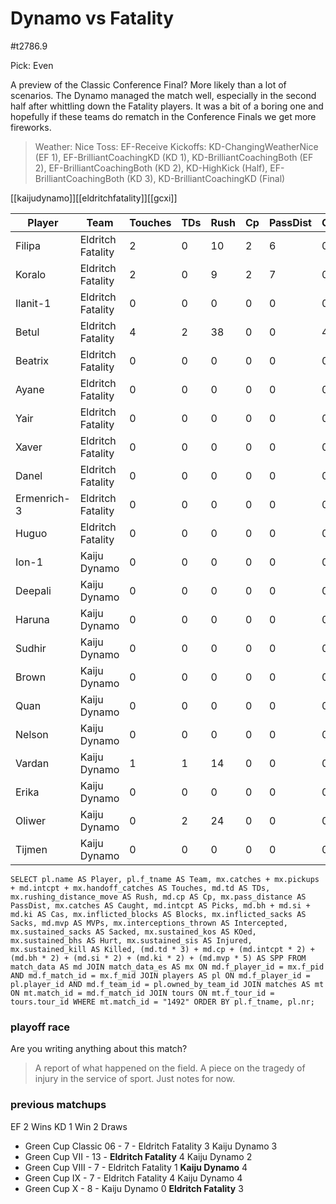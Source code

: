 # Dynamo vs Fatality

#t2786.9

Pick: Even

A preview of the Classic Conference Final? More likely than a lot of scenarios. The Dynamo managed the match well, especially in the second half after whittling down the Fatality players. It was a bit of a boring one and hopefully if these teams do rematch in the Conference Finals we get more fireworks.

> Weather: Nice
> Toss: EF-Receive
> Kickoffs: KD-ChangingWeatherNice (EF 1), EF-BrilliantCoachingKD (KD 1), KD-BrilliantCoachingBoth (EF 2), EF-BrilliantCoachingBoth (KD 2), KD-HighKick (Half), EF-BrilliantCoachingBoth (KD 3), KD-BrilliantCoachingKD (Final)

[[kaijudynamo]][[eldritchfatality]][[gcxi]]



| Player    | Team            | Touches | TDs  | Rush | Cp   | PassDist | Caught | Picks | Cas  | Blocks | Sacks | MVPs | Intercepted | Sacked | KOed | Hurt | Injured | Killed | SPP  |
|-----------|-----------------|---------|------|------|------|----------|--------|-------|------|--------|-------|------|-------------|--------|------|------|---------|--------|------|
| Filipa      | Eldritch Fatality |       2 |    0 |   10 |    2 |        6 |      0 |     0 |    0 |      2 |     0 |    0 |           0 |      0 |    1 |    0 |       0 |      0 |    2 |
| Koralo      | Eldritch Fatality |       2 |    0 |    9 |    2 |        7 |      0 |     0 |    0 |      1 |     0 |    0 |           0 |      0 |    0 |    0 |       0 |      0 |    2 |
| Ilanit-1    | Eldritch Fatality |       0 |    0 |    0 |    0 |        0 |      0 |     0 |    0 |      2 |     0 |    1 |           0 |      0 |    0 |    0 |       0 |      0 |    5 |
| Betul       | Eldritch Fatality |       4 |    2 |   38 |    0 |        0 |      4 |     0 |    0 |      5 |     0 |    0 |           0 |      0 |    0 |    0 |       0 |      0 |    6 |
| Beatrix     | Eldritch Fatality |       0 |    0 |    0 |    0 |        0 |      0 |     0 |    0 |      2 |     0 |    0 |           0 |      0 |    1 |    0 |       0 |      0 |    0 |
| Ayane       | Eldritch Fatality |       0 |    0 |    0 |    0 |        0 |      0 |     0 |    0 |      3 |     0 |    0 |           0 |      0 |    1 |    0 |       0 |      0 |    0 |
| Yair        | Eldritch Fatality |       0 |    0 |    0 |    0 |        0 |      0 |     0 |    0 |      0 |     0 |    0 |           0 |      0 |    1 |    0 |       0 |      0 |    0 |
| Xaver       | Eldritch Fatality |       0 |    0 |    0 |    0 |        0 |      0 |     0 |    0 |      4 |     0 |    0 |           0 |      0 |    1 |    0 |       0 |      0 |    0 |
| Danel       | Eldritch Fatality |       0 |    0 |    0 |    0 |        0 |      0 |     0 |    0 |      3 |     0 |    0 |           0 |      0 |    1 |    0 |       0 |      0 |    0 |
| Ermenrich-3 | Eldritch Fatality |       0 |    0 |    0 |    0 |        0 |      0 |     0 |    0 |      3 |     0 |    0 |           0 |      0 |    0 |    0 |       1 |      0 |    0 |
| Huguo       | Eldritch Fatality |       0 |    0 |    0 |    0 |        0 |      0 |     0 |    0 |      1 |     0 |    0 |           0 |      0 |    0 |    1 |       0 |      0 |    0 |
| Ion-1       | Kaiju Dynamo      |       0 |    0 |    0 |    0 |        0 |      0 |     0 |    0 |      0 |     0 |    0 |           0 |      0 |    0 |    0 |       0 |      0 |    0 |
| Deepali     | Kaiju Dynamo      |       0 |    0 |    0 |    0 |        0 |      0 |     0 |    1 |      8 |     0 |    0 |           0 |      0 |    0 |    0 |       0 |      0 |    2 |
| Haruna      | Kaiju Dynamo      |       0 |    0 |    0 |    0 |        0 |      0 |     0 |    0 |      6 |     0 |    0 |           0 |      0 |    0 |    0 |       0 |      0 |    0 |
| Sudhir      | Kaiju Dynamo      |       0 |    0 |    0 |    0 |        0 |      0 |     0 |    0 |      8 |     0 |    1 |           0 |      0 |    0 |    0 |       0 |      0 |    5 |
| Brown       | Kaiju Dynamo      |       0 |    0 |    0 |    0 |        0 |      0 |     0 |    0 |      7 |     0 |    0 |           0 |      0 |    0 |    0 |       0 |      0 |    0 |
| Quan        | Kaiju Dynamo      |       0 |    0 |    0 |    0 |        0 |      0 |     0 |    0 |      4 |     0 |    0 |           0 |      0 |    0 |    0 |       0 |      0 |    0 |
| Nelson      | Kaiju Dynamo      |       0 |    0 |    0 |    0 |        0 |      0 |     0 |    0 |      5 |     0 |    0 |           0 |      0 |    0 |    0 |       0 |      0 |    0 |
| Vardan      | Kaiju Dynamo      |       1 |    1 |   14 |    0 |        0 |      0 |     0 |    0 |      1 |     0 |    0 |           0 |      0 |    0 |    0 |       0 |      0 |    3 |
| Erika       | Kaiju Dynamo      |       0 |    0 |    0 |    0 |        0 |      0 |     0 |    0 |      1 |     0 |    0 |           0 |      0 |    0 |    0 |       0 |      0 |    0 |
| Oliwer      | Kaiju Dynamo      |       0 |    2 |   24 |    0 |        0 |      0 |     0 |    0 |      0 |     0 |    0 |           0 |      0 |    1 |    0 |       0 |      0 |    6 |
| Tijmen      | Kaiju Dynamo      |       0 |    0 |    0 |    0 |        0 |      0 |     0 |    0 |      8 |     0 |    0 |           0 |      0 |    0 |    0 |       0 |      0 |    0 |


```
SELECT pl.name AS Player, pl.f_tname AS Team, mx.catches + mx.pickups + md.intcpt + mx.handoff_catches AS Touches, md.td AS TDs, mx.rushing_distance_move AS Rush, md.cp AS Cp,	mx.pass_distance AS PassDist, mx.catches AS Caught, md.intcpt AS Picks, md.bh + md.si + md.ki AS Cas, mx.inflicted_blocks AS Blocks, mx.inflicted_sacks AS Sacks, md.mvp AS MVPs, mx.interceptions_thrown AS Intercepted, mx.sustained_sacks AS Sacked, mx.sustained_kos AS KOed, mx.sustained_bhs AS Hurt, mx.sustained_sis AS Injured, mx.sustained_kill AS Killed, (md.td * 3) + md.cp + (md.intcpt * 2) + (md.bh * 2) + (md.si * 2) + (md.ki * 2) + (md.mvp * 5) AS SPP FROM match_data AS md JOIN match_data_es AS mx ON md.f_player_id = mx.f_pid AND md.f_match_id = mx.f_mid JOIN players AS pl ON md.f_player_id = pl.player_id AND md.f_team_id = pl.owned_by_team_id JOIN matches AS mt ON mt.match_id = md.f_match_id JOIN tours ON mt.f_tour_id = tours.tour_id WHERE mt.match_id = "1492" ORDER BY pl.f_tname, pl.nr;
```

### playoff race



Are you writing anything about this match?

> A report of what happened on the field.
> A piece on the tragedy of injury in the service of sport.
> Just notes for now.

### previous matchups

EF 2 Wins
KD 1 Win
2 Draws

* Green Cup Classic 06 - 7 - Eldritch Fatality 3 Kaiju Dynamo 3
* Green Cup VII - 13 - **Eldritch Fatality** 4 Kaiju Dynamo 2
* Green Cup VIII - 7 - Eldritch Fatality 1 **Kaiju Dynamo** 4
* Green Cup IX - 7 - Eldritch Fatality 4 Kaiju Dynamo 4
* Green Cup X - 8 - Kaiju Dynamo 0 **Eldritch Fatality** 3